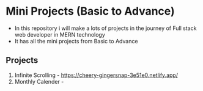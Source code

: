 # Mini Projects (Basic to Advance)
- In this repository i will make a lots of projects in the journey of Full stack web developer in MERN technology
- It has all the mini projects from Basic to Advance

## Projects
1. Infinite Scrolling - https://cheery-gingersnap-3e51e0.netlify.app/
2. Monthly Calender - 
